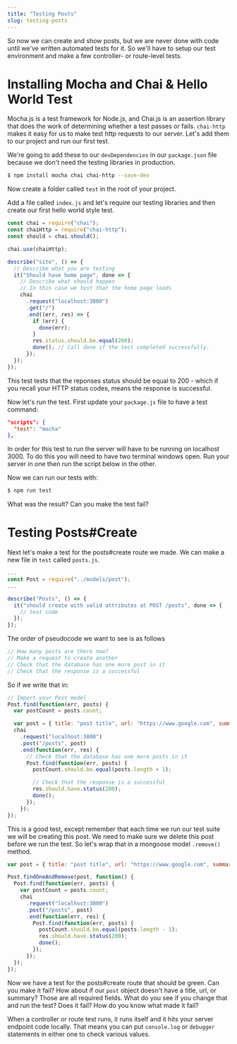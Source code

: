 ```yaml
---
title: "Testing Posts"
slug: testing-posts
---
```


So now we can create and show posts, but we are never done with code until we've written automated tests for it. So we'll have to setup our test environment and make a few controller- or route-level tests.

# Installing Mocha and Chai & Hello World Test

Mocha.js is a test framework for Node.js, and Chai.js is an assertion library that does the work of determining whether a test passes or fails. `chai-http` makes it easy for us to make test http requests to our server. Let's add them to our project and run our first test.

We're going to add these to our `devDependencies` in our `package.json` file because we don't need the testing libraries in production.

```bash
$ npm install mocha chai chai-http --save-dev
```

Now create a folder called `test` in the root of your project.

Add a file called `index.js` and let's require our testing libraries and then create our first hello world style test.

```js
const chai = require("chai");
const chaiHttp = require("chai-http");
const should = chai.should();

chai.use(chaiHttp);

describe("site", () => {
  // Describe what you are testing
  it("Should have home page", done => {
    // Describe what should happen
    // In this case we test that the home page loads
    chai
      .request("localhost:3000")
      .get("/")
      .end((err, res) => {
        if (err) {
          done(err);
        }
        res.status.should.be.equal(200);
        done(); // Call done if the test completed successfully.
      });
  });
});
```

This test tests that the reponses status should be equal to 200 - which if you recall your HTTP status codes, means the response is successful.

Now let's run the test. First update your `package.js` file to have a test command:

```json
"scripts": {
  "test": "mocha"
},
```

In order for this test to run the server will have to be running on localhost 3000. To do this you will need to have two terminal windows open. Run your server in one then run the script below in the other.

Now we can run our tests with:

```bash
$ npm run test
```

What was the result? Can you make the test fail?

# Testing Posts#Create

Next let's make a test for the posts#create route we made. We can make a new file in `test` called `posts.js`.

```js
...
const Post = require("../models/post");
...

describe("Posts", () => {
  it("should create with valid attributes at POST /posts", done => {
    // test code
  });
});
```

The order of pseudocode we want to see is as follows

```js
// How many posts are there now?
// Make a request to create another
// Check that the database has one more post in it
// Check that the response is a successful
```

So if we write that in:

```js
// Import your Post model
Post.find(function(err, posts) {
  var postCount = posts.count;

  var post = { title: "post title", url: "https://www.google.com", summary: "post summary" };
  chai
    .request("localhost:3000")
    .post("/posts", post)
    .end(function(err, res) {
      // Check that the database has one more posts in it
      Post.find(function(err, posts) {
        postCount.should.be.equal(posts.length + 1);

        // Check that the response is a successful
        res.should.have.status(200);
        done();
      });
    });
});
```

This is a good test, except remember that each time we run our test suite we will be creating this post. We need to make sure we delete this post before we run the test. So let's wrap that in a mongoose model `.remove()` method.


```js
var post = { title: "post title", url: "https://www.google.com", summary: "post summary" };

Post.findOneAndRemove(post, function() {
  Post.find(function(err, posts) {
    var postCount = posts.count;
    chai
      .request("localhost:3000")
      .post("/posts", post)
      .end(function(err, res) {
        Post.find(function(err, posts) {
          postCount.should.be.equal(posts.length - 1);
          res.should.have.status(200);
          done();
        });
      });
  });
});
```

Now we have a test for the posts#create route that should be green. Can you make it fail? How about if our `post` object doesn't have a title, url, or summary? Those are all required fields. What do you see if you change that and run the test? Does it fail? How do you know what made it fail?

When a controller or route test runs, it runs itself and it hits your server endpoint code locally. That means you can put `console.log` or `debugger` statements in either one to check various values.
